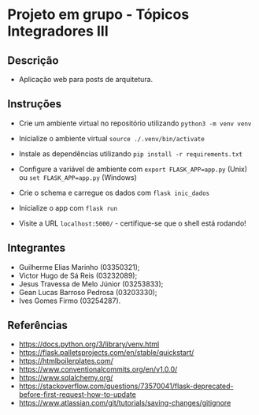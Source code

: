 # Projeto em grupo - Tópicos Integradores III

## Descrição

* Aplicação web para posts de arquitetura. 

## Instruções

* Crie um ambiente virtual no repositório utilizando `python3 -m venv venv`

* Inicialize o ambiente virtual `source ./.venv/bin/activate`

* Instale as dependências utilizando `pip install -r requirements.txt`

* Configure a variável de ambiente com `export FLASK_APP=app.py` (Unix) ou `set FLASK_APP=app.py` (Windows)

* Crie o schema e carregue os dados com `flask inic_dados`

* Inicialize o app com `flask run`

* Visite a URL `localhost:5000/` - certifique-se que o shell está rodando!

## Integrantes

* Guilherme Elias Marinho (03350321);
* Victor Hugo de Sá Reis (03232089);
* Jesus Travessa de Melo Júnior (03253833);
* Gean Lucas Barroso Pedrosa (03203330);
* Ives Gomes Firmo (03254287).

## Referências

* https://docs.python.org/3/library/venv.html
* https://flask.palletsprojects.com/en/stable/quickstart/
* https://htmlboilerplates.com/
* https://www.conventionalcommits.org/en/v1.0.0/
* https://www.sqlalchemy.org/
* https://stackoverflow.com/questions/73570041/flask-deprecated-before-first-request-how-to-update
* https://www.atlassian.com/git/tutorials/saving-changes/gitignore
